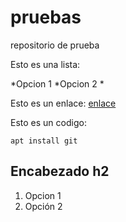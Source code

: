 # pruebas
repositorio de prueba

Esto es una lista:

*Opcion 1
*Opcion 2
*

Esto es un enlace: [enlace](https://dit.gonzalonazareno.org)

Esto es un codigo:

	apt install git

## Encabezado h2

1. Opcion 1
2. Opción 2



